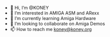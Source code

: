 - 👋 Hi, I’m @KONEY
- 👀 I’m interested in AMIGA ASM and ARexx
- 🌱 I’m currently learning Amiga Hardware
- 💞️ I’m looking to collaborate on Amiga Demos
- 📫 How to reach me koney@koney.org

<!---
KONEY/KONEY is a ✨ special ✨ repository because its `README.md` (this file) appears on your GitHub profile.
You can click the Preview link to take a look at your changes.
--->
